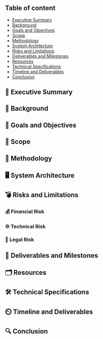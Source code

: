 <div>
<h1 align = 'center'><b></b></h1>
</div>



## Table of content
* [Executive Summary](#-executive-summary)
* [Background](#-background)
* [Goals and Objectives](#-goals-and-objectives)
* [Scope](#-scope)
* [Methodology](#-methodology)
* [System Architecture](#-system-architecture)
* [Risks and Limitations](#-risks-and-limitations)
* [Deliverables and Milestones](#-deliverables-and-milestones)
* [Resources](#-resources)
* [Technical Specifications](#-technical-specifications)
* [Timeline and Deliverables](#-timeline-and-deliverables)
* [Conclusion](#-conclusion)

## 📒 Executive Summary


## 🧱 Background

## 🔬 Goals and Objectives



## 🧿 Scope


## 🔖 Methodology

## 🖥️ System Architecture



## 💣 Risks and Limitations


### 💰 Financial Risk

### ⚙️ Technical Risk


### 📑 Legal Risk
 

## 🗿 Deliverables and Milestones


## 🗂️ Resources


## 🛠️ Technical Specifications


## ⏲️ Timeline and Deliverables

## 🔍 Conclusion

